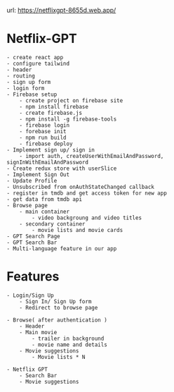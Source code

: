
url: https://netflixgpt-8655d.web.app/

# Netflix-GPT
    - create react app
    - configure tailwind
    - header
    - routing
    - sign up form
    - login form
    - Firebase setup
        - create project on firebase site
        - npm install firebase
        - create firebase.js
        - npm install -g firebase-tools
        - firebase login
        - forebase init
        - npm run build
        - firebase deploy
    - Implement sign up/ sign in
        - import auth, createUserWithEmailAndPassword, signInWithEmailAndPassword
    - Create redux store with userSlice
    - Implement Sign Out
    - Update Profile
    - Unsubscribed from onAuthStateChanged callback
    - register in tmdb and get access token for new app
    - get data from tmdb api
    - Browse page
        - main container
            - video backgroung and video titles
        - secondary container
            - movie lists and movie cards
    - GPT Search Page
    - GPT Search Bar
    - Multi-language feature in our app

# Features
    - Login/Sign Up
        - Sign In/ Sign Up form
        - Redirect to browse page
    
    - Browse( after authentication )
        - Header
        - Main movie
            - trailer in background
            - movie name and details
        - Movie suggestions
            - Movie lists * N

    - Netflix GPT
        - Search Bar
        - Movie suggestions